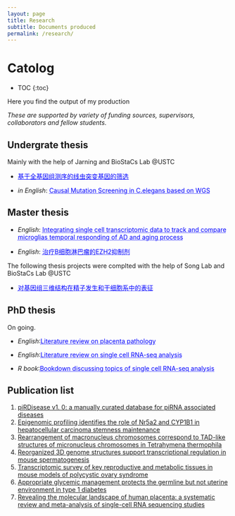 ```yaml
---
layout: page
title: Research
subtitle: Documents produced
permalink: /research/
---
```

# Catolog

* TOC
{:toc}

Here you find the output of my production

*These are supported by variety of funding sources, supervisors, collaborators and fellow students.*

## Undergrate thesis

Mainly with the help of Jarning and BioStaCs Lab @USTC

* <a href="pdfs/基于全基因组测序的线虫突变基因的筛选.pdf" style="color: blue; text-decoration: underline;">基于全基因组测序的线虫突变基因的筛选</a>

* *in English*: <a href="pdfs/Causal_Mutation_Screening_in_C.elegans_based_on_WGS.pdf" style="color: blue; text-decoration: underline;text-decoration-style: dotted;">Causal Mutation Screening in C.elegans based on WGS</a>

## Master thesis

* *English*: <a href="pdfs/Integrating_single_cell_transcriptomic_data_to_track_and_compare_microglias_temporal_responding_of_AD_and_aging_process.pdf" style="color: blue; text-decoration: underline;text-decoration-style: dotted;">Integrating single cell transcriptomic data to track and compare microglias temporal responding of AD and aging process</a>

* *English*: <a href="pdfs/治疗B细胞淋巴瘤的EZH2抑制剂.pdf" style="color: blue; text-decoration: underline;text-decoration-style: dotted;">治疗B细胞淋巴瘤的EZH2抑制剂</a>

The following thesis projects were complted with the help of Song Lab and BioStaCs Lab @USTC

* <a href="pdfs/master_thesis.pdf" style="color: blue; text-decoration: underline;text-decoration-style: dotted;">对基因组三维结构在精子发生和干细胞系中的表征</a>

## PhD thesis

On going.

* *English*:<a href="pdfs/halftime_report.pdf" style="color: blue; text-decoration: underline;text-decoration-style: dotted;">Literature review on placenta pathology</a>

* *English*:<a href="pdfs/snRNAseqPrinciple.pdf" style="color: blue; text-decoration: underline;text-decoration-style: dotted;">Literature review on single cell RNA-seq analysis</a>

* *R book*:<a href="brainfo.github.io/book" style="color: blue; text-decoration: underline;text-decoration-style: dotted;">Bookdown discussing topics of single cell RNA-seq analysis</a>

## Publication list

1. [piRDisease v1. 0: a manually curated database for piRNA associated diseases](https://academic.oup.com/database/article-abstract/doi/10.1093/database/baz052/5527147)
2. [Epigenomic profiling identifies the role of Nr5a2 and CYP1B1 in hepatocellular carcinoma stemness maintenance](https://www.researchgate.net/profile/Jun-Cao-14/publication/334005286_Epigenomic_profiling_identifies_the_role_of_Nr5a2_and_CYP1B1_in_hepatocellular_carcinoma_stemness_maintenance/links/5e44d5a7458515072d96e180/Epigenomic-profiling-identifies-the-role-of-Nr5a2-and-CYP1B1-in-hepatocellular-carcinoma-stemness-maintenance.pdf)
3. [Rearrangement of macronucleus chromosomes correspond to TAD-like structures of micronucleus chromosomes in Tetrahymena thermophila](https://genome.cshlp.org/content/30/3/406.short)
4. [Reorganized 3D genome structures support transcriptional regulation in mouse spermatogenesis](https://www.cell.com/iscience/pdf/S2589-0042(20)30218-2.pdf)
5. [Transcriptomic survey of key reproductive and metabolic tissues in mouse models of polycystic ovary syndrome](https://www.nature.com/articles/s42003-022-04362-0)
6. [Appropriate glycemic management protects the germline but not uterine environment in type 1 diabetes](https://www.biorxiv.org/content/10.1101/2024.01.09.574805.abstract)
7. [Revealing the molecular landscape of human placenta: a systematic review and meta-analysis of single-cell RNA sequencing studies](https://academic.oup.com/humupd/advance-article-abstract/doi/10.1093/humupd/dmae006/7628277)